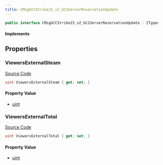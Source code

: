 ```yaml
---
title: CMsgGCCStrike15_v2_GC2ServerReservationUpdate
---
```


```csharp
public interface CMsgGCCStrike15_v2_GC2ServerReservationUpdate : ITypedProtobuf<CMsgGCCStrike15_v2_GC2ServerReservationUpdate>, INativeHandle
```

#### Implements

## Properties

### ViewersExternalSteam

[Source Code](https://github.com/swiftly-solution/swiftlys2/blob/beta/managed/src/SwiftlyS2.Generated/Protobufs/Interfaces/CMsgGCCStrike15_v2_GC2ServerReservationUpdate.cs#L16)

```csharp
uint ViewersExternalSteam { get; set; }
```

#### Property Value

- [uint](https://learn.microsoft.com/dotnet/api/system.uint32)

### ViewersExternalTotal

[Source Code](https://github.com/swiftly-solution/swiftlys2/blob/beta/managed/src/SwiftlyS2.Generated/Protobufs/Interfaces/CMsgGCCStrike15_v2_GC2ServerReservationUpdate.cs#L13)

```csharp
uint ViewersExternalTotal { get; set; }
```

#### Property Value

- [uint](https://learn.microsoft.com/dotnet/api/system.uint32)

